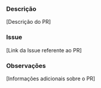 ### Descrição

[Descrição do PR]

### Issue

[Link da Issue referente ao PR]

### Observações

[Informações adicionais sobre o PR]

